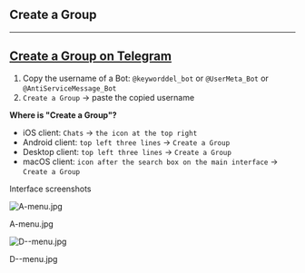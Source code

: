## Create a Group

---

## [Create a Group on Telegram](#create-a-group-on-telegram)

1. Copy the username of a Bot: `@keyworddel_bot` or `@UserMeta_Bot` or `@AntiServiceMessage_Bot`
2. `Create a Group` -> paste the copied username

**Where is "Create a Group"?**

- iOS client: `Chats` -> `the icon at the top right`
- Android client: `top left three lines` -> `Create a Group`
- Desktop client: `top left three lines` -> `Create a Group`
- macOS client: `icon after the search box on the main interface` -> `Create a Group`

Interface screenshots

![A-menu.jpg](https://cdn.jsdelivr.net/gh/tgwiki/images/A/menu.jpg)

A-menu.jpg

![D--menu.jpg](https://cdn.jsdelivr.net/gh/tgwiki/images/D/menu.jpg)

D--menu.jpg